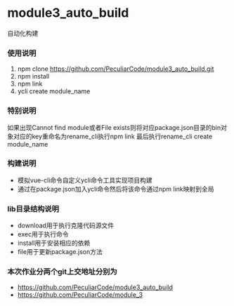 # module3_auto_build
自动化构建

### 使用说明
1. npm clone https://github.com/PeculiarCode/module3_auto_build.git
2. npm install 
3. npm link
4. ycli create module_name

### 特别说明
如果出现Cannot find module或者File exists则将对应package.json目录的bin对象对应的key重命名为rename_cli执行npm link
最后执行rename_cli create module_name
### 构建说明
- 模拟vue-cli命令自定义ycli命令工具实现项目构建
- 通过在package.json加入ycli命令然后将该命令通过npm link映射到全局

### lib目录结构说明
- download用于执行克隆代码源文件
- exec用于执行命令
- install用于安装相应的依赖
- file用于更新package.json方法

### 本次作业分两个git上交地址分别为
- https://github.com/PeculiarCode/module3_auto_build
- https://github.com/PeculiarCode/module_3